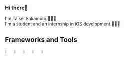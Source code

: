 ### Hi there👋

I'm Taisei Sakamoto.🧑🏼‍🚀  
I'm a student and an internship in iOS development.👨🏻‍💻

<!-- ![developer-9's GitHub stats](https://github-readme-stats.vercel.app/api?username=developer-9&show_icons=true&theme=radical&count_private=true)

[![Top Langs](https://github-readme-stats.vercel.app/api/top-langs/?username=developer-9&layout=compact&theme=radical)](https://github.com/anuraghazra/github-readme-stats)
-->

<!--
**developer-9/developer-9** is a ✨ _special_ ✨ repository because its `README.md` (this file) appears on your GitHub profile.

Here are some ideas to get you started:

- 🔭 I’m currently working on ...
- 🌱 I’m currently learning ...
- 👯 I’m looking to collaborate on ...
- 🤔 I’m looking for help with ...
- 💬 Ask me about ...
- 📫 How to reach me: ...
- 😄 Pronouns: ...
- ⚡ Fun fact: ...
-->

## Frameworks and Tools
<div>
  <img src="https://avatars.githubusercontent.com/u/15903991?s=280&v=4" width="5%">
  <img src="https://raw.githubusercontent.com/bestofjs/bestofjs-webui/8665e8c267a0215f3159df28b33c365198101df5/public/logos/realm.svg" width="5%">
  <img src="https://www.vectorlogo.zone/logos/firebase/firebase-icon.svg" width="5%">
  <img src="https://user-images.githubusercontent.com/3369400/139447912-e0f43f33-6d9f-45f8-be46-2df5bbc91289.png" width="5%">
  <img src="https://sukkiri.jp/wp-content/uploads/2020/09/SourceTree_logo.png" width="5%">
</div>
